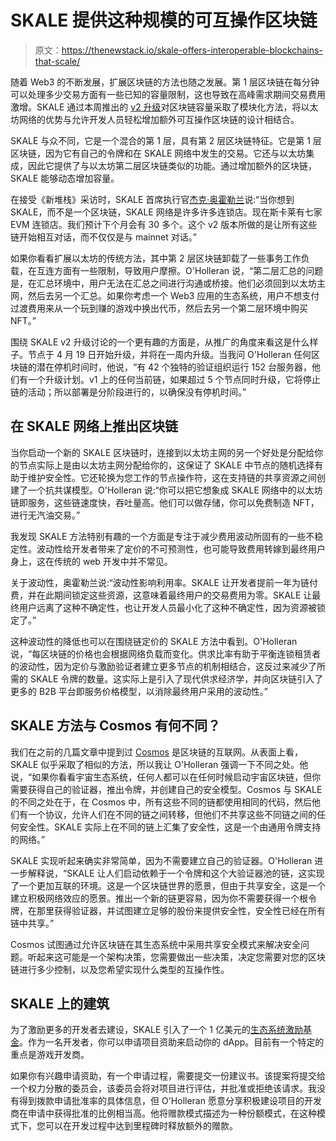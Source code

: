# SKALE 提供这种规模的可互操作区块链

> 原文：<https://thenewstack.io/skale-offers-interoperable-blockchains-that-scale/>

随着 Web3 的不断发展，扩展区块链的方法也随之发展。第 1 层区块链在每分钟可以处理多少交易方面有一些已知的容量限制，这也导致在高峰需求期间交易费用激增。SKALE 通过本周推出的 [v2 升级](https://skale.network/blog/modular-skale-chains-and-the-new-hub/)对区块链容量采取了模块化方法，将以太坊网络的优势与允许开发人员轻松增加额外可互操作区块链的设计相结合。

SKALE 与众不同，它是一个混合的第 1 层，具有第 2 层区块链特征。它是第 1 层区块链，因为它有自己的令牌和在 SKALE 网络中发生的交易。它还与以太坊集成，因此它提供了与以太坊第二层区块链类似的功能。通过增加额外的区块链，SKALE 能够动态增加容量。

在接受《新堆栈》采访时，SKALE 首席执行官[杰克·奥霍勒兰](https://twitter.com/jackoholleran)说:“当你想到 SKALE，而不是一个区块链，SKALE 网络是许多许多连锁店。现在斯卡莱有七家 EVM 连锁店。我们预计下个月会有 30 多个。这个 v2 版本所做的是让所有这些链开始相互对话，而不仅仅是与 mainnet 对话。”

如果你看看扩展以太坊的传统方法，其中第 2 层区块链卸载了一些事务工作负载，在互连方面有一些限制，导致用户摩擦。O'Holleran 说，“第二层汇总的问题是，在汇总环境中，用户无法在汇总之间进行沟通或桥接。他们必须回到以太坊主网，然后去另一个汇总。如果你考虑一个 Web3 应用的生态系统，用户不想支付过渡费用来从一个玩到赚的游戏中换出代币，然后去另一个第二层环境中购买 NFT。”

围绕 SKALE v2 升级讨论的一个更有趣的方面是，从推广的角度来看这是什么样子。节点于 4 月 19 日开始升级，并将在一周内升级。当我问 O'Holleran 任何区块链的潜在停机时间时，他说，“有 42 个独特的验证组织运行 152 台服务器，他们有一个升级计划。v1 上的任何当前链，如果超过 5 个节点同时升级，它将停止链的活动；所以部署是分阶段进行的，以确保没有停机时间。”

## 在 SKALE 网络上推出区块链

当你启动一个新的 SKALE 区块链时，连接到以太坊主网的另一个好处是分配给你的节点实际上是由以太坊主网分配给你的，这保证了 SKALE 中节点的随机选择有助于维护安全性。它还轮换为您工作的节点操作符，这在支持链的共享资源之间创建了一个抗共谋模型。O'Holleran 说:“你可以把它想象成 SKALE 网络中的以太坊链即服务，这些链速度快，吞吐量高。他们可以做存储，你可以免费制造 NFT，进行无汽油交易。”

我发现 SKALE 方法特别有趣的一个方面是专注于减少费用波动所固有的一些不稳定性。波动性给开发者带来了定价的不可预测性，也可能导致费用转嫁到最终用户身上，这在传统的 web 开发中并不常见。

关于波动性，奥霍勒兰说:“波动性影响利用率。SKALE 让开发者提前一年为链付费，并在此期间锁定这些资源，这意味着最终用户的交易费用为零。SKALE 让最终用户远离了这种不确定性，也让开发人员最小化了这种不确定性，因为资源被锁定了。”

这种波动性的降低也可以在围绕链定价的 SKALE 方法中看到。O'Holleran 说，“每区块链的价格也会根据网络负载而变化。供求比率有助于平衡连锁租赁者的波动性，因为定价与激励验证者建立更多节点的机制相结合，这反过来减少了所需的 SKALE 令牌的数量。这实际上是引入了现代供求经济学，并向区块链引入了更多的 B2B 平台即服务价格模型，以消除最终用户采用的波动性。”

## SKALE 方法与 Cosmos 有何不同？

我们在之前的几篇文章中提到过 [Cosmos](https://cosmos.network/) 是区块链的互联网。从表面上看，SKALE 似乎采取了相似的方法，所以我让 O'Holleran 强调一下不同之处。他说，“如果你看看宇宙生态系统，任何人都可以在任何时候启动宇宙区块链，但你需要获得自己的验证器，推出令牌，并创建自己的安全模型。Cosmos 与 SKALE 的不同之处在于，在 Cosmos 中，所有这些不同的链都使用相同的代码，然后他们有一个协议，允许人们在不同的链之间转移，但他们不共享这些不同链之间的任何安全性。SKALE 实际上在不同的链上汇集了安全性，这是一个由通用令牌支持的网络。”

SKALE 实现听起来确实非常简单，因为不需要建立自己的验证器。O'Holleran 进一步解释说，“SKALE 让人们启动依赖于一个令牌和这个大验证器池的链，这实现了一个更加互联的环境。这是一个区块链世界的愿景，但由于共享安全，这是一个建立积极网络效应的愿景。推出一个新的链更容易，因为你不需要获得一个根令牌，在那里获得验证器，并试图建立足够的股份来提供安全性，安全性已经在所有链中共享。”

Cosmos 试图通过允许区块链在其生态系统中采用共享安全模式来解决安全问题。听起来这可能是一个架构决策，您需要做出一些决策，决定您需要对您的区块链进行多少控制，以及您希望实现什么类型的互操作性。

## SKALE 上的建筑

为了激励更多的开发者去建设，SKALE 引入了一个 1 亿美元的[生态系统激励基金](https://skale.network/blog/skale-100million-usd-ecosystem-incentive-program/)。作为一名开发者，你可以申请项目资助来启动你的 dApp。目前有一个特定的重点是游戏开发商。

如果你有兴趣申请资助，有一个申请过程，需要提交一份建议书。该提案将提交给一个权力分散的委员会，该委员会将对项目进行评估，并批准或拒绝该请求。我没有得到拨款申请批准率的具体信息，但 O'Holleran 愿意分享积极建设项目的开发商在申请中获得批准的比例相当高。他将赠款模式描述为一种份额模式，在这种模式下，您可以在开发过程中达到里程碑时释放额外的赠款。

<svg xmlns:xlink="http://www.w3.org/1999/xlink" viewBox="0 0 68 31" version="1.1"><title>Group</title> <desc>Created with Sketch.</desc></svg>